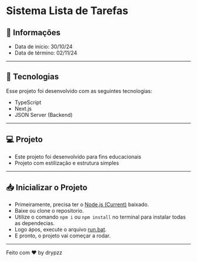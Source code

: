 # Sistema Lista de Tarefas

## 📰 Informações

- Data de início: 30/10/24
- Data de término: 02/11/24

---

## 🚀 Tecnologias

Esse projeto foi desenvolvido com as seguintes tecnologias:

- TypeScript
- Next.js
- JSON Server (Backend)

---

## 💻 Projeto

- Este projeto foi desenvolvido para fins educacionais
- Projeto com estilização e estrutura simples

---

## 📥 Inicializar o Projeto

- Primeiramente, precisa ter o <a href='https://nodejs.org/en/download/prebuilt-installer'>Node.js (Current)</a> baixado.
- Baixe ou clone o repositorio.
- Utilize o comando `npm i` ou `npm install` no terminal para instalar todas as dependecias.
- Logo ápos, execute o arquivo <a href='https://github.com/drypzz/test-fattocs/blob/master/run.bat'>run.bat</a>.
- E pronto, o projeto vai começar a rodar.
---

Feito com ♥ by drypzz
